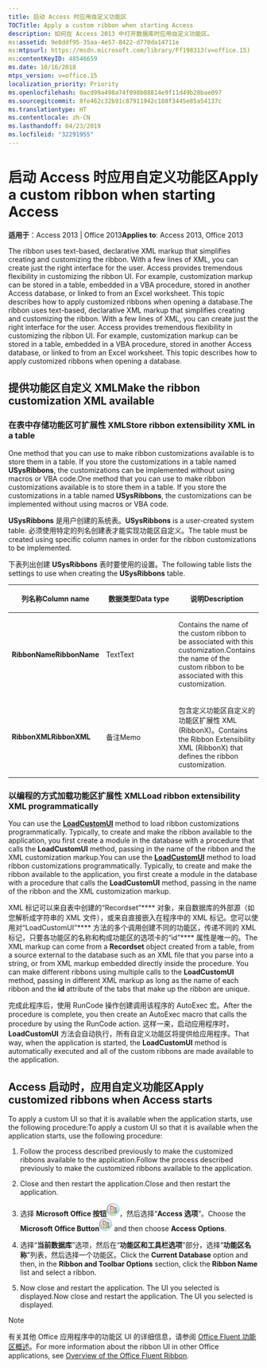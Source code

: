 ```yaml
---
title: 启动 Access 时应用自定义功能区
TOCTitle: Apply a custom ribbon when starting Access
description: 如何在 Access 2013 中打开数据库时应用自定义功能区。
ms:assetid: 9e8ddf95-35aa-4e57-8422-d770da14711e
ms:mtpsurl: https://msdn.microsoft.com/library/Ff198313(v=office.15)
ms:contentKeyID: 48546659
ms.date: 10/16/2018
mtps_version: v=office.15
localization_priority: Priority
ms.openlocfilehash: 0acd99a498a74f098b08814e9f11d49b28bae097
ms.sourcegitcommit: 8fe462c32b91c87911942c188f3445e85a54137c
ms.translationtype: HT
ms.contentlocale: zh-CN
ms.lasthandoff: 04/23/2019
ms.locfileid: "32291955"
---
```

# <a name="apply-a-custom-ribbon-when-starting-access"></a><span data-ttu-id="9d44a-103">启动 Access 时应用自定义功能区</span><span class="sxs-lookup"><span data-stu-id="9d44a-103">Apply a custom ribbon when starting Access</span></span>

<span data-ttu-id="9d44a-104">**适用于**：Access 2013 | Office 2013</span><span class="sxs-lookup"><span data-stu-id="9d44a-104">**Applies to**: Access 2013, Office 2013</span></span>

<span data-ttu-id="9d44a-p101">The ribbon uses text-based, declarative XML markup that simplifies creating and customizing the ribbon. With a few lines of XML, you can create just the right interface for the user. Access provides tremendous flexibility in customizing the ribbon UI. For example, customization markup can be stored in a table, embedded in a VBA procedure, stored in another Access database, or linked to from an Excel worksheet. This topic describes how to apply customized ribbons when opening a database.</span><span class="sxs-lookup"><span data-stu-id="9d44a-p101">The ribbon uses text-based, declarative XML markup that simplifies creating and customizing the ribbon. With a few lines of XML, you can create just the right interface for the user. Access provides tremendous flexibility in customizing the ribbon UI. For example, customization markup can be stored in a table, embedded in a VBA procedure, stored in another Access database, or linked to from an Excel worksheet. This topic describes how to apply customized ribbons when opening a database.</span></span>

## <a name="make-the-ribbon-customization-xml-available"></a><span data-ttu-id="9d44a-110">提供功能区自定义 XML</span><span class="sxs-lookup"><span data-stu-id="9d44a-110">Make the ribbon customization XML available</span></span>

### <a name="store-ribbon-extensibility-xml-in-a-table"></a><span data-ttu-id="9d44a-111">在表中存储功能区可扩展性 XML</span><span class="sxs-lookup"><span data-stu-id="9d44a-111">Store ribbon extensibility XML in a table</span></span>

<span data-ttu-id="9d44a-p102">One method that you can use to make ribbon customizations available is to store them in a table. If you store the customizations in a table named **USysRibbons**, the customizations can be implemented without using macros or VBA code.</span><span class="sxs-lookup"><span data-stu-id="9d44a-p102">One method that you can use to make ribbon customizations available is to store them in a table. If you store the customizations in a table named **USysRibbons**, the customizations can be implemented without using macros or VBA code.</span></span>

<span data-ttu-id="9d44a-114">**USysRibbons** 是用户创建的系统表。</span><span class="sxs-lookup"><span data-stu-id="9d44a-114">**USysRibbons** is a user-created system table.</span></span> <span data-ttu-id="9d44a-115">必须使用特定的列名创建表才能实现功能区自定义。</span><span class="sxs-lookup"><span data-stu-id="9d44a-115">The table must be created using specific column names in order for the ribbon customizations to be implemented.</span></span> 

<span data-ttu-id="9d44a-116">下表列出创建 **USysRibbons** 表时要使用的设置。</span><span class="sxs-lookup"><span data-stu-id="9d44a-116">The following table lists the settings to use when creating the **USysRibbons** table.</span></span>

<table>
<colgroup>
<col style="width: 33%" />
<col style="width: 33%" />
<col style="width: 33%" />
</colgroup>
<thead>
<tr class="header">
<th><p><span data-ttu-id="9d44a-117">列名称</span><span class="sxs-lookup"><span data-stu-id="9d44a-117">Column name</span></span></p></th>
<th><p><span data-ttu-id="9d44a-118">数据类型</span><span class="sxs-lookup"><span data-stu-id="9d44a-118">Data type</span></span></p></th>
<th><p><span data-ttu-id="9d44a-119">说明</span><span class="sxs-lookup"><span data-stu-id="9d44a-119">Description</span></span></p></th>
</tr>
</thead>
<tbody>
<tr class="odd">
<td><p><span data-ttu-id="9d44a-120"><strong>RibbonName</strong></span><span class="sxs-lookup"><span data-stu-id="9d44a-120"><strong>RibbonName</strong></span></span></p></td>
<td><p><span data-ttu-id="9d44a-121">Text</span><span class="sxs-lookup"><span data-stu-id="9d44a-121">Text</span></span></p></td>
<td><p><span data-ttu-id="9d44a-122">Contains the name of the custom ribbon to be associated with this customization.</span><span class="sxs-lookup"><span data-stu-id="9d44a-122">Contains the name of the custom ribbon to be associated with this customization.</span></span></p></td>
</tr>
<tr class="even">
<td><p><span data-ttu-id="9d44a-123"><strong>RibbonXML</strong></span><span class="sxs-lookup"><span data-stu-id="9d44a-123"><strong>RibbonXML</strong></span></span></p></td>
<td><p><span data-ttu-id="9d44a-124">备注</span><span class="sxs-lookup"><span data-stu-id="9d44a-124">Memo</span></span></p></td>
<td><p><span data-ttu-id="9d44a-125">包含定义功能区自定义的功能区扩展性 XML (RibbonX)。</span><span class="sxs-lookup"><span data-stu-id="9d44a-125">Contains the Ribbon Extensibility XML (RibbonX) that defines the ribbon customization.</span></span></p></td>
</tr>
</tbody>
</table>


### <a name="load-ribbon-extensibility-xml-programmatically"></a><span data-ttu-id="9d44a-126">以编程的方式加载功能区扩展性 XML</span><span class="sxs-lookup"><span data-stu-id="9d44a-126">Load ribbon extensibility XML programmatically</span></span>

<span data-ttu-id="9d44a-p104">You can use the **[LoadCustomUI](https://docs.microsoft.com/office/vba/api/Access.Application.LoadCustomUI)** method to load ribbon customizations programmatically. Typically, to create and make the ribbon available to the application, you first create a module in the database with a procedure that calls the **LoadCustomUI** method, passing in the name of the ribbon and the XML customization markup.</span><span class="sxs-lookup"><span data-stu-id="9d44a-p104">You can use the **[LoadCustomUI](https://docs.microsoft.com/office/vba/api/Access.Application.LoadCustomUI)** method to load ribbon customizations programmatically. Typically, to create and make the ribbon available to the application, you first create a module in the database with a procedure that calls the **LoadCustomUI** method, passing in the name of the ribbon and the XML customization markup.</span></span>

<span data-ttu-id="9d44a-p105">XML 标记可以来自表中创建的“Recordset”\*\*\*\* 对象，来自数据库的外部源（如您解析成字符串的 XML 文件），或来自直接嵌入在程序中的 XML 标记。您可以使用对“LoadCustomUI”\*\*\*\* 方法的多个调用创建不同的功能区，传递不同的 XML 标记，只要各功能区的名称和构成功能区的选项卡的“id”\*\*\*\* 属性是唯一的。</span><span class="sxs-lookup"><span data-stu-id="9d44a-p105">The XML markup can come from a **Recordset** object created from a table, from a source external to the database such as an XML file that you parse into a string, or from XML markup embedded directly inside the procedure. You can make different ribbons using multiple calls to the **LoadCustomUI** method, passing in different XML markup as long as the name of each ribbon and the **id** attribute of the tabs that make up the ribbon are unique.</span></span>

<span data-ttu-id="9d44a-131">完成此程序后，使用 RunCode 操作创建调用该程序的 AutoExec 宏。</span><span class="sxs-lookup"><span data-stu-id="9d44a-131">After the procedure is complete, you then create an AutoExec macro that calls the procedure by using the RunCode action.</span></span> <span data-ttu-id="9d44a-132">这样一来，启动应用程序时，**LoadCustomUI** 方法会自动执行，所有自定义功能区将提供给应用程序。</span><span class="sxs-lookup"><span data-stu-id="9d44a-132">That way, when the application is started, the **LoadCustomUI** method is automatically executed and all of the custom ribbons are made available to the application.</span></span>

## <a name="apply-customized-ribbons-when-access-starts"></a><span data-ttu-id="9d44a-133">Access 启动时，应用自定义功能区</span><span class="sxs-lookup"><span data-stu-id="9d44a-133">Apply customized ribbons when Access starts</span></span>

<span data-ttu-id="9d44a-134">To apply a custom UI so that it is available when the application starts, use the following procedure:</span><span class="sxs-lookup"><span data-stu-id="9d44a-134">To apply a custom UI so that it is available when the application starts, use the following procedure:</span></span>

1.  <span data-ttu-id="9d44a-135">Follow the process described previously to make the customized ribbons available to the application.</span><span class="sxs-lookup"><span data-stu-id="9d44a-135">Follow the process described previously to make the customized ribbons available to the application.</span></span>

2.  <span data-ttu-id="9d44a-136">Close and then restart the application.</span><span class="sxs-lookup"><span data-stu-id="9d44a-136">Close and then restart the application.</span></span>

3.  <span data-ttu-id="9d44a-137">选择 **Microsoft Office 按钮**![O12FileMenuButton\_ZA10077102](media/access-file-menu-button.gif "O12FileMenuButton_ZA10077102")，然后选择“**Access 选项**”。</span><span class="sxs-lookup"><span data-stu-id="9d44a-137">Choose the **Microsoft Office Button**![O12FileMenuButton\_ZA10077102](media/access-file-menu-button.gif "O12FileMenuButton_ZA10077102") and then choose **Access Options**.</span></span>

4.  <span data-ttu-id="9d44a-138">选择“**当前数据库**”选项，然后在“**功能区和工具栏选项**”部分，选择“**功能区名称**”列表，然后选择一个功能区。</span><span class="sxs-lookup"><span data-stu-id="9d44a-138">Click the **Current Database** option and then, in the **Ribbon and Toolbar Options** section, click the **Ribbon Name** list and select a ribbon.</span></span>

5.  <span data-ttu-id="9d44a-p107">Now close and restart the application. The UI you selected is displayed.</span><span class="sxs-lookup"><span data-stu-id="9d44a-p107">Now close and restart the application. The UI you selected is displayed.</span></span>

> [!NOTE]
> <span data-ttu-id="9d44a-141">有关其他 Office 应用程序中的功能区 UI 的详细信息，请参阅 [Office Fluent 功能区概述](https://docs.microsoft.com/office/vba/Library-Reference/Concepts/overview-of-the-office-fluent-ribbon)。</span><span class="sxs-lookup"><span data-stu-id="9d44a-141">For more information about the ribbon UI in other Office applications, see [Overview of the Office Fluent Ribbon](https://docs.microsoft.com/office/vba/Library-Reference/Concepts/overview-of-the-office-fluent-ribbon).</span></span>



